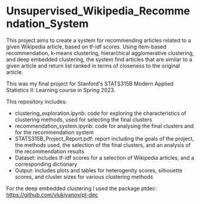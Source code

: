 # Unsupervised_Wikipedia_Recommendation_System
This project aims to create a system for recommending articles related to a given Wikipedia article, based on tf-idf scores. Using item-based recommendation, k-means clustering, hierarchical agglomerative clustering, and deep embedded clustering, the system find articles that are similar to a given article and return list ranked in terms of closeness to the original article.

This was my final project for Stanford's STATS315B Modern Applied Statistics II: Learning course in Spring 2023.

This repository includes:
* clustering_exploration.ipynb: code for exploring the characteristics of clustering methods, used for selecting the final clusters
* recommendation_system.ipynb: code for analysing the final clusters and for the recommendation system
* STATS315B_Project_Report.pdf: report including the goals of the project, the methods used, the selection of the final clusters, and an analysis of the recommendation results
* Dataset: includes tf-idf scores for a selection of Wikipedia articles, and a corresponding dictionary
* Output: includes plots and tables for heterogenity scores, silhouette scores, and cluster sizes for various clustering methods

For the deep embedded clustering I used the package ptdec: https://github.com/vlukiyanov/pt-dec
